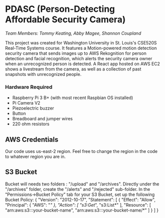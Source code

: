 # PDASC (Person-Detecting Affordable Security Camera)
*Team Members: Tommy Keating, Abby Magee, Shannon Coupland*

<p>This project was created for Washington University in St. Louis's CSE520S Real-Time Systems course. It features a Motion-powered motion detection security camera that sends images up to AWS Rekognition for person detection and facial recognition, which alerts the security camera owner when an unrecognized person is detected. A React app hosted on AWS EC2 shows a livestream from the camera, as well as a collection of past snapshots with unrecognized people.</p>

### Hardware Required
* Raspberry Pi 3 B+ (with most recent Raspbian OS installed)
* Pi Camera V2
* Piezoelectric buzzer
* Button
* Breadboard and jumper wires
* 220 ohm resistors

## AWS Credentials
Our code uses us-east-2 region. Feel free to change the region in the code to whatever region you are in. 
## S3 Bucket
Bucket will needs two folders : "/upload" and "/archives".
Directly under the "/archives" folder, create the "/alerts" and "/rejected" sub-folder.
In the "Permissions->Bucket Policy" tab for your S3 Bucket, set up the following Bucket Policy:
{
    "Version": "2012-10-17",
    "Statement": [
        {
            "Effect": "Allow",
            "Principal": {
                "AWS": "*"
            },
            "Action": [
                "s3:Get*",
                "s3:List*"
            ],
            "Resource": [
                "arn:aws:s3:::your-bucket-name",
                "arn:aws:s3:::your-bucket-name/*"
            ]
        }
    ]
}
